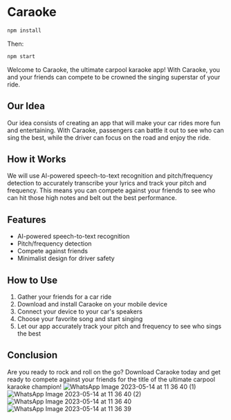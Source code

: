 # Caraoke


```bash
npm install
```

Then:

```bash
npm start
```


Welcome to Caraoke, the ultimate carpool karaoke app! With Caraoke, you and your friends can compete to be crowned the singing superstar of your ride.

## Our Idea

Our idea consists of creating an app that will make your car rides more fun and entertaining. With Caraoke, passengers can battle it out to see who can sing the best, while the driver can focus on the road and enjoy the ride.

## How it Works

We will use AI-powered speech-to-text recognition and pitch/frequency detection to accurately transcribe your lyrics and track your pitch and frequency. This means you can compete against your friends to see who can hit those high notes and belt out the best performance.

## Features

- AI-powered speech-to-text recognition
- Pitch/frequency detection
- Compete against friends
- Minimalist design for driver safety

## How to Use

1. Gather your friends for a car ride
2. Download and install Caraoke on your mobile device
3. Connect your device to your car's speakers
4. Choose your favorite song and start singing
5. Let our app accurately track your pitch and frequency to see who sings the best

## Conclusion

Are you ready to rock and roll on the go? Download Caraoke today and get ready to compete against your friends for the title of the ultimate carpool karaoke champion!
![WhatsApp Image 2023-05-14 at 11 36 40 (1)](https://github.com/filipcsibi/caraoke/assets/117035025/c48c75b7-ef24-49a6-85f5-213eac582860)
![WhatsApp Image 2023-05-14 at 11 36 40 (2)](https://github.com/filipcsibi/caraoke/assets/117035025/6ef7471a-b3e6-4df5-a1c3-63ec24465ef0)
![WhatsApp Image 2023-05-14 at 11 36 40](https://github.com/filipcsibi/caraoke/assets/117035025/d0adc9df-b2f6-4448-9bc7-9d198d3c92ca)
![WhatsApp Image 2023-05-14 at 11 36 39](https://github.com/filipcsibi/caraoke/assets/117035025/90715102-e0c9-45b1-9650-0447f7f6011d)
